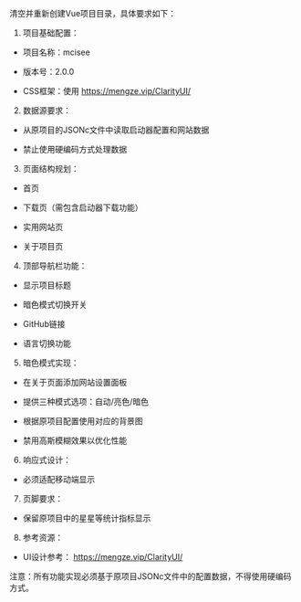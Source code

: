 清空并重新创建Vue项目目录，具体要求如下：

1. 项目基础配置：

- 项目名称：mcisee

- 版本号：2.0.0

- CSS框架：使用 https://mengze.vip/ClarityUI/

2. 数据源要求：

- 从原项目的JSONc文件中读取启动器配置和网站数据

- 禁止使用硬编码方式处理数据

3. 页面结构规划：

- 首页

- 下载页（需包含启动器下载功能）

- 实用网站页

- 关于项目页

4. 顶部导航栏功能：

- 显示项目标题

- 暗色模式切换开关

- GitHub链接

- 语言切换功能

5. 暗色模式实现：

- 在关于页面添加网站设置面板

- 提供三种模式选项：自动/亮色/暗色

- 根据原项目配置使用对应的背景图

- 禁用高斯模糊效果以优化性能

6. 响应式设计：

- 必须适配移动端显示

7. 页脚要求：

- 保留原项目中的星星等统计指标显示

8. 参考资源：

- UI设计参考： https://mengze.vip/ClarityUI/

注意：所有功能实现必须基于原项目JSONc文件中的配置数据，不得使用硬编码方式。
